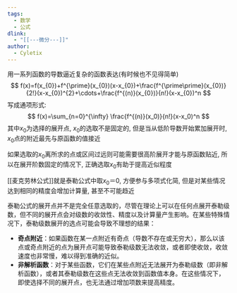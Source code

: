 ```yaml
---
tags:
  - 数学
  - 公式
dlink:
  - "[[---微分---]]"
author:
  - Cyletix
---
```

用一系列函数的导数逼近复杂的函数表达(有时候也不见得简单)
$$
f(x)=f(x_{0})+f^{\prime}(x_{0})(x-x_{0})+\frac{f^{\prime\prime}(x_{0})}{2!}(x-x_{0})^{2}+\cdots+\frac{f^{(n)}(x_{0})}{n!}(x-x_{0})^n
$$
写成通项形式: 
$$
f(x)=\sum_{n=0}^{\infty} \frac{f^{(n)}(x_0)}{n!}(x-x_0)^n
$$
其中$x_0$为选择的展开点, $x_0$的选取不是固定的, 但是当从低阶导数开始累加展开时, $x_0$点的附近最先与原函数的值接近

如果选取的$x_0$离所求的点或区间过远则可能需要很高阶展开才能与原函数贴近, 所以在展开阶数固定的情况下, 正确选取$x_0$有助于提高近似程度

[[麦克劳林公式]]就是泰勒公式中取$x_0＝0$, 方便参与多项式化简, 但是对某些情况达到相同的精度会增加计算量, 甚至不可能趋近

泰勒公式的展开点并不是完全任意选取的，尽管在理论上可以在任何点展开泰勒级数，但不同的展开点会对级数的收敛性、精度以及计算量产生影响。在某些特殊情况下，泰勒级数展开的选点可能会导致不理想的结果：
- **奇点附近**：如果函数在某一点附近有奇点（导数不存在或无穷大），那么以该点或奇点附近的点为展开点可能导致泰勒级数无法收敛，或者即使收敛，收敛速度也非常慢，难以得到准确的近似。
- **非解析函数**：对于某些函数，它们在某些点附近无法展开为泰勒级数（即非解析函数），或者其泰勒级数在这些点无法收敛到函数值本身。在这些情况下，即使选择不同的展开点，也无法通过增加项数来提高精度。